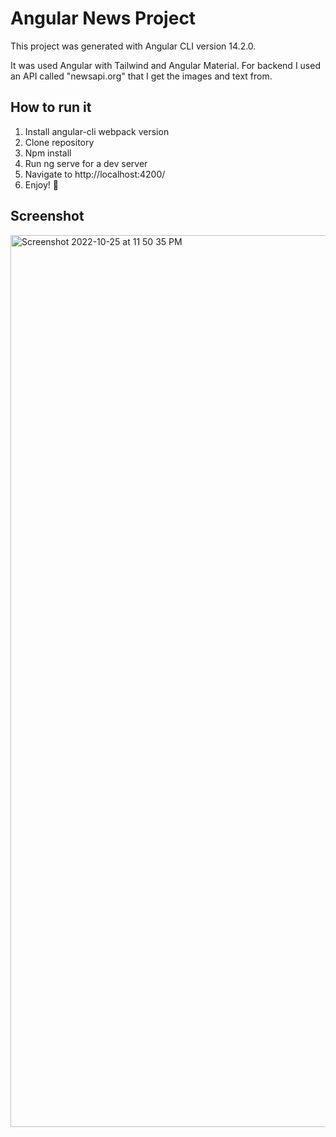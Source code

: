 # Angular News Project

This project was generated with Angular CLI version 14.2.0.

It was used Angular with Tailwind and Angular Material. For backend I used an API called "newsapi.org" that I get the images and text from.

## How to run it

1.  Install angular-cli webpack version
2.  Clone repository
3.  Npm install
4.  Run ng serve for a dev server
5.  Navigate to http://localhost:4200/
6.  Enjoy! 👊

## Screenshot
<img width="1427" alt="Screenshot 2022-10-25 at 11 50 35 PM" src="https://user-images.githubusercontent.com/44535117/197879424-489e8294-7014-4a90-b949-bf59101b2dec.png">
